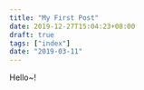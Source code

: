 ```yaml
---
title: "My First Post"
date: 2019-12-27T15:04:23+08:00
draft: true
tags: ["index"]
date: "2019-03-11"
---
```


Hello~!


